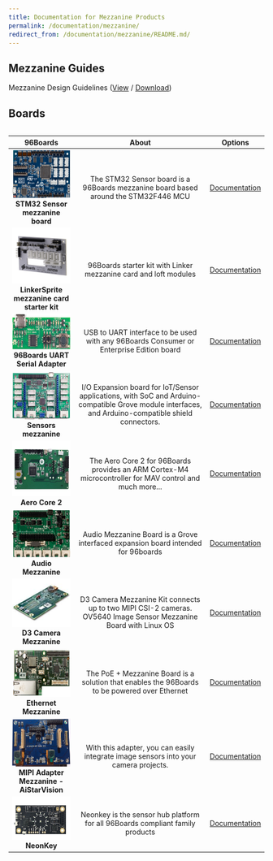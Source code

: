```yaml
---
title: Documentation for Mezzanine Products
permalink: /documentation/mezzanine/
redirect_from: /documentation/mezzanine/README.md/
---
```

## Mezzanine Guides

Mezzanine Design Guidelines ([View](https://github.com/96boards/documentation/blob/master/mezzanine/files/mezzanine-design-guidelines.pdf) / [Download](https://github.com/96boards/documentation/raw/master/mezzanine/files/mezzanine-design-guidelines.pdf))

## Boards

<div style="overflow-x:scroll;" markdown="1">

| 96Boards                                         | About                                                  | Options                                              |
|:------------------------------------------------:|:------------------------------------------------------:|:----------------------------------------------------:|
| <img src="stm32/STM32_Front.png?raw=true" data-canonical-src="stm32/STM32_Front.png?raw=true" width="200" height="95" /><br> **STM32 Sensor mezzanine board** | The STM32 Sensor board is a 96Boards mezzanine board based around the STM32F446 MCU  | [Documentation](https://www.96boards.org/product/stm32/)<br> |
| <img src="linkspritesensorkit/96BOARDS STARTER KITimg1.jpg" data-canonical-src="linkspritesensorkit/96BOARDS STARTER KITimg1.jpg" width="200" height="110" /><br> **LinkerSprite mezzanine card starter kit** | 96Boards starter kit with Linker mezzanine card and loft modules  | [Documentation](https://www.96boards.org/product/linkspritesensorkit/)<br> |
| <img src="uartserial/96boards-uarts-seed4-crop.jpg" data-canonical-src="uartserial/96boards-uarts-seed4-crop.jpg" width="200" height="70" /><br> **96Boards UART Serial Adapter** | USB to UART interface to be used with any 96Boards Consumer or Enterprise Edition board  | [Documentation](https://www.96boards.org/product/uartserial/)<br> |
| <img src="sensors-mezzanine/96Boards-Sensors-2.jpg" data-canonical-src="sensors-mezzanine/96Boards-Sensors-2.jpg" width="200" height="95" /><br>**Sensors mezzanine** | I/O Expansion board for IoT/Sensor applications, with SoC and Arduino-compatible Grove module interfaces, and Arduino-compatible shield connectors.  | [Documentation](https://www.96boards.org/product/sensors-mezzanine/)<br> |
| <img src="aerocore2/AeroCore-2-Mezzanine-front.jpg" data-canonical-src="aerocore2/AeroCore-2-Mezzanine-front.jpg" width="200" height="110" /><br> **Aero Core 2** | The Aero Core 2 for 96Boards provides an ARM Cortex-M4 microcontroller for MAV control and much more...  | [Documentation](https://www.96boards.org/product/aerocore2/)<br> |
| <img src="audio-mezzanine/audio-mezzanine.png" data-canonical-src="audio-mezzanine/audio-mezzanine.png" width="200" height="95" /><br> **Audio Mezzanine** | Audio Mezzanine Board is a Grove interfaced expansion board intended for 96boards  | [Documentation](https://www.96boards.org/product/audio-mezzanine/)<br> |
| <img src="d3camera/d3cameramezzov5640.jpg" data-canonical-src="d3camera/d3cameramezzov5640.jpg" width="200" height="95" /><br> **D3 Camera Mezzanine** | D3 Camera Mezzanine Kit connects up to two MIPI CSI-2 cameras. OV5640 Image Sensor Mezzanine Board with Linux OS  | [Documentation](https://www.96boards.org/product/d3camera/)<br> |
| <img src="ethernetcard/ethernet-card-high-res.png" data-canonical-src="ethernetcard/ethernet-card-high-res.png" width="200" height="95" /><br> **Ethernet Mezzanine** | The PoE + Mezzanine Board is a solution that enables the 96Boards to be powered over Ethernet  | [Documentation](https://www.96boards.org/product/ethernetcard/)<br> |
| <img src="mipiadapter/MIPI_Front_with_Camera.jpg" data-canonical-src="mipiadapter/MIPI_Front_with_Camera.jpg" width="200" height="95" /><br> **MIPI Adapter Mezzanine - AiStarVision** | With this adapter, you can easily integrate image sensors into your camera projects.   | [Documentation](https://www.96boards.org/product/mipiadapter/)<br> |
| <img src="neonkey/neonkey-front-sd.JPG" data-canonical-src="neonkey/neonkey-front-sd.JPG" width="200" height="85" /><br> **NeonKey** | Neonkey is the sensor hub platform for all 96Boards compliant family products  | [Documentation](https://www.96boards.org/product/neonkey/)<br> |

</div>
